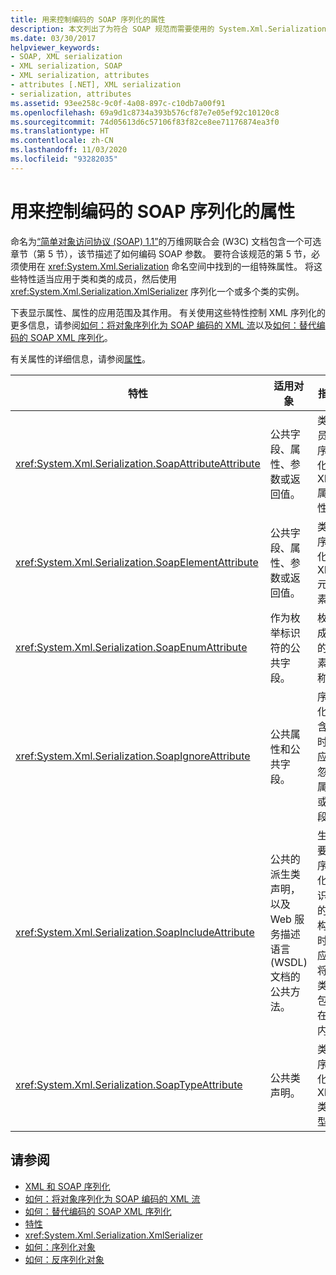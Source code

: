 ```yaml
---
title: 用来控制编码的 SOAP 序列化的属性
description: 本文列出了为符合 SOAP 规范而需要使用的 System.Xml.Serialization 命名空间中的一组特殊属性。
ms.date: 03/30/2017
helpviewer_keywords:
- SOAP, XML serialization
- XML serialization, SOAP
- XML serialization, attributes
- attributes [.NET], XML serialization
- serialization, attributes
ms.assetid: 93ee258c-9c0f-4a08-897c-c10db7a00f91
ms.openlocfilehash: 69a9d1c8734a393b576cf87e7e05ef92c10120c8
ms.sourcegitcommit: 74d05613d6c57106f83f82ce8ee71176874ea3f0
ms.translationtype: HT
ms.contentlocale: zh-CN
ms.lasthandoff: 11/03/2020
ms.locfileid: "93282035"
---
```

# <a name="attributes-that-control-encoded-soap-serialization"></a>用来控制编码的 SOAP 序列化的属性

命名为[“简单对象访问协议 (SOAP) 1.1”](https://www.w3.org/TR/2000/NOTE-SOAP-20000508/)的万维网联合会 (W3C) 文档包含一个可选章节（第 5 节），该节描述了如何编码 SOAP 参数。 要符合该规范的第 5 节，必须使用在 <xref:System.Xml.Serialization> 命名空间中找到的一组特殊属性。 将这些特性适当应用于类和类的成员，然后使用 <xref:System.Xml.Serialization.XmlSerializer> 序列化一个或多个类的实例。

下表显示属性、属性的应用范围及其作用。 有关使用这些特性控制 XML 序列化的更多信息，请参阅[如何：将对象序列化为 SOAP 编码的 XML 流](how-to-serialize-an-object-as-a-soap-encoded-xml-stream.md)以及[如何：替代编码的 SOAP XML 序列化](how-to-override-encoded-soap-xml-serialization.md)。

有关属性的详细信息，请参阅[属性](../attributes/index.md)。

|特性|适用对象|指定|
|---------------|----------------|---------------|
|<xref:System.Xml.Serialization.SoapAttributeAttribute>|公共字段、属性、参数或返回值。|类成员将序列化为 XML 属性。|
|<xref:System.Xml.Serialization.SoapElementAttribute>|公共字段、属性、参数或返回值。|类将序列化为 XML 元素。|
|<xref:System.Xml.Serialization.SoapEnumAttribute>|作为枚举标识符的公共字段。|枚举成员的元素名称。|
|<xref:System.Xml.Serialization.SoapIgnoreAttribute>|公共属性和公共字段。|序列化包含类时，应该忽略属性或字段。|
|<xref:System.Xml.Serialization.SoapIncludeAttribute>|公共的派生类声明，以及 Web 服务描述语言 (WSDL) 文档的公共方法。|生成要在序列化时识别的架构时，应该将该类型包括在内。|
|<xref:System.Xml.Serialization.SoapTypeAttribute>|公共类声明。|类应序列化为 XML 类型。|

## <a name="see-also"></a>请参阅

- [XML 和 SOAP 序列化](xml-and-soap-serialization.md)
- [如何：将对象序列化为 SOAP 编码的 XML 流](how-to-serialize-an-object-as-a-soap-encoded-xml-stream.md)
- [如何：替代编码的 SOAP XML 序列化](how-to-override-encoded-soap-xml-serialization.md)
- [特性](../attributes/index.md)
- <xref:System.Xml.Serialization.XmlSerializer>
- [如何：序列化对象](how-to-serialize-an-object.md)
- [如何：反序列化对象](how-to-deserialize-an-object.md)
